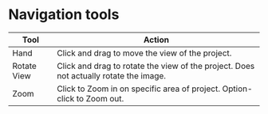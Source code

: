 # Navigation tools

| Tool | Action |
| --- | --- |
| Hand | Click and drag to move the view of the project. |
| Rotate View | Click and drag to rotate the view of the project. Does not actually rotate the image. |
| Zoom | Click to Zoom in on specific area of project. Option-click to Zoom out. |






